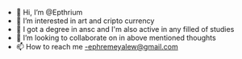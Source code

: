 - 👋 Hi, I’m @Epthrium
- 👀 I’m interested in art and cripto currency
- 🌱 I got a degree in ansc and I'm also active in any filled of studies 
- 💞️ I’m looking to collaborate on in above mentioned thoughts
- 📫 How to reach me -ephremeyalew@gmail.com

<!---
Epthrium/Epthrium is a ✨ special ✨ repository because its `README.md` (this file) appears on your GitHub profile.
You can click the Preview link to take a look at your changes.
--->
